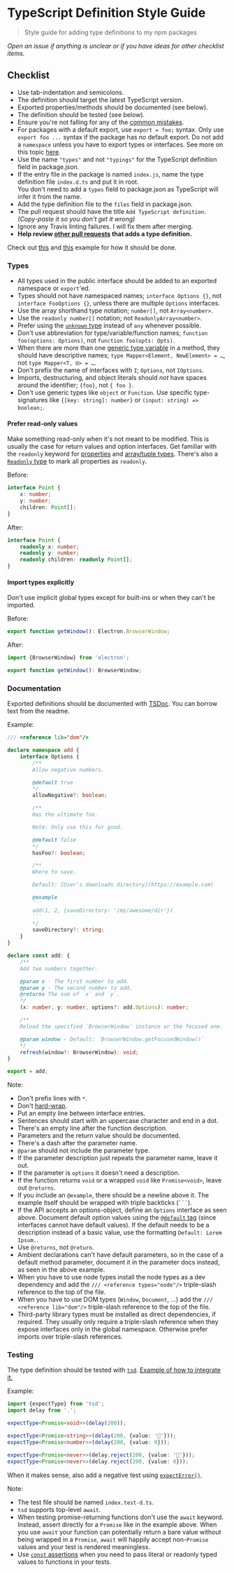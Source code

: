 # TypeScript Definition Style Guide

> Style guide for adding type definitions to my npm packages

*Open an issue if anything is unclear or if you have ideas for other checklist items.*


## Checklist

- Use tab-indentation and semicolons.
- The definition should target the latest TypeScript version.
- Exported properties/methods should be documented (see below).
- The definition should be tested (see below).
- Ensure you're not falling for any of the [common mistakes](https://github.com/DefinitelyTyped/DefinitelyTyped/#common-mistakes).
- For packages with a default export, use `export = foo;` syntax. Only use `export foo ...` syntax if the package has no default export. Do not add a `namespace` unless you have to export types or interfaces. See more on this topic [here](https://github.com/DefinitelyTyped/DefinitelyTyped#should-i-add-an-empty-namespace-to-a-package-that-doesnt-export-a-module-to-use-es6-style-imports).
- Use the name `"types"` and not `"typings"` for the TypeScript definition field in package.json.
- If the entry file in the package is named `index.js`, name the type definition file `index.d.ts` and put it in root.<br>
	You don't need to add a `types` field to package.json as TypeScript will infer it from the name.
- Add the type definition file to the `files` field in package.json.
- The pull request should have the title `Add TypeScript definition`. *(Copy-paste it so you don't get it wrong)*
- Ignore any Travis linting failures. I will fix them after merging.
- **Help review [other pull requests](https://github.com/search?q=user%3Asindresorhus+is%3Apr+is%3Aopen+%22Add+TypeScript+definition%22&type=Issues) that adds a type definition.**

Check out [this](https://github.com/sindresorhus/write-json-file/blob/master/index.d.ts) and [this](https://github.com/sindresorhus/delay/blob/master/index.d.ts) example for how it should be done.

### Types

- All types used in the public interface should be added to an exported namespace or `export`'ed.
- Types should not have namespaced names; `interface Options {}`, not `interface FooOptions {}`, unless there are multiple `Options` interfaces.
- Use the array shorthand type notation; `number[]`, not `Array<number>`.
- Use the `readonly number[]` notation; not `ReadonlyArray<number>`.
- Prefer using the [`unknown` type](https://www.typescriptlang.org/docs/handbook/release-notes/typescript-3-0.html#new-unknown-top-type) instead of `any` whenever possible.
- Don't use abbreviation for type/variable/function names; `function foo(options: Options)`, not `function foo(opts: Opts)`.
- When there are more than one [generic type variable](https://www.typescriptlang.org/docs/handbook/generics.html#working-with-generic-type-variables) in a method, they should have descriptive names; `type Mapper<Element, NewElement> = …`, not `type Mapper<T, U> = …`.
- Don't prefix the name of interfaces with `I`; `Options`, not `IOptions`.
- Imports, destructuring, and object literals should *not* have spaces around the identifier; `{foo}`, not `{ foo }`.
- Don't use generic types like `object` or `Function`. Use specific type-signatures like `{[key: string]: number}` or `(input: string) => boolean;`.

#### Prefer read-only values

Make something read-only when it's not meant to be modified. This is usually the case for return values and option interfaces. Get familiar with the `readonly` keyword for [properties](https://www.typescriptlang.org/docs/handbook/interfaces.html#readonly-properties) and [array/tuple types](https://github.com/Microsoft/TypeScript/wiki/What's-new-in-TypeScript#improvements-for-readonlyarray-and-readonly-tuples). There's also a [`Readonly` type](https://basarat.gitbooks.io/typescript/docs/types/readonly.html) to mark all properties as `readonly`.

Before:

```ts
interface Point {
	x: number;
	y: number;
	children: Point[];
}
```

After:

```ts
interface Point {
	readonly x: number;
	readonly y: number;
	readonly children: readonly Point[];
}
```

#### Import types explicitly

Don't use implicit global types except for built-ins or when they can't be imported.

Before:

```ts
export function getWindow(): Electron.BrowserWindow;
```

After:

```ts
import {BrowserWindow} from 'electron';

export function getWindow(): BrowserWindow;
```

### Documentation

Exported definitions should be documented with [TSDoc](https://github.com/Microsoft/tsdoc). You can borrow text from the readme.

Example:

```ts
/// <reference lib="dom"/>

declare namespace add {
	interface Options {
		/**
		Allow negative numbers.

		@default true
		*/
		allowNegative?: boolean;

		/**
		Has the ultimate foo.

		Note: Only use this for good.

		@default false
		*/
		hasFoo?: boolean;

		/**
		Where to save.

		Default: [User's downloads directory](https://example.com)

		@example
		```
		add(1, 2, {saveDirectory: '/my/awesome/dir'})
		```
		*/
		saveDirectory?: string;
	}
}

declare const add: {
	/**
	Add two numbers together.

	@param x - The first number to add.
	@param y - The second number to add.
	@returns The sum of `x` and `y`.
	*/
	(x: number, y: number, options?: add.Options): number;

	/**
	Reload the specified `BrowserWindow` instance or the focused one.

	@param window - Default: `BrowserWindow.getFocusedWindow()`
	*/
	refresh(window?: BrowserWindow): void;
}

export = add;
```

Note:

- Don't prefix lines with `*`.
- Don't [hard-wrap](https://stackoverflow.com/questions/319925/difference-between-hard-wrap-and-soft-wrap).
- Put an empty line between interface entries.
- Sentences should start with an uppercase character and end in a dot.
- There's an empty line after the function description.
- Parameters and the return value should be documented.
- There's a dash after the parameter name.
- `@param` should not include the parameter type.
- If the parameter description just repeats the parameter name, leave it out.
- If the parameter is `options` it doesn't need a description.
- If the function returns `void` or a wrapped `void` like `Promise<void>`, leave out `@returns`.
- If you include an `@example`, there should be a newline above it. The example itself should be wrapped with triple backticks (```` ``` ````).
- If the API accepts an options-object, define an `Options` interface as seen above. Document default option values using the [`@default` tag](http://usejsdoc.org/tags-default.html) (since interfaces cannot have default values). If the default needs to be a description instead of a basic value, use the formatting `Default: Lorem Ipsum.`.
- Use `@returns`, not `@return`.
- Ambient declarations can't have default parameters, so in the case of a default method parameter, document it in the parameter docs instead, as seen in the above example.
- When you have to use node types install the node types as a dev dependency and add the `/// <reference types="node"/>` triple-slash reference to the top of the file.
- When you have to use DOM types (`Window`, `Document`, ...) add the `/// <reference lib="dom"/>` triple-slash reference to the top of the file.
- Third-party library types must be installed as direct dependencies, if required. They usually only require a triple-slash reference when they expose interfaces only in the global namespace. Otherwise prefer imports over triple-slash references.

### Testing

The type definition should be tested with [`tsd`](https://github.com/SamVerschueren/tsd). [Example of how to integrate it.](https://github.com/sindresorhus/delay/commit/594c42fa0f9f5f2997715d7e83dbd9e2e018e9aa)

Example:

```ts
import {expectType} from 'tsd';
import delay from '.';

expectType<Promise<void>>(delay(200));

expectType<Promise<string>>(delay(200, {value: '🦄'}));
expectType<Promise<number>>(delay(200, {value: 0}));

expectType<Promise<never>>(delay.reject(200, {value: '🦄'}));
expectType<Promise<never>>(delay.reject(200, {value: 0}));
```

When it makes sense, also add a negative test using [`expectError()`](https://github.com/SamVerschueren/tsd#expecterrorfunction).

Note:

- The test file should be named `index.test-d.ts`.
- `tsd` supports top-level `await`.
- When testing promise-returning functions don't use the `await` keyword. Instead, assert directly for a `Promise` like in the example above. When you use `await` your function can potentially return a bare value without being wrapped in a `Promise`, `await` will happily accept non-`Promise` values and your test is rendered meaningless.
- Use [`const` assertions](https://github.com/Microsoft/TypeScript/wiki/What's-new-in-TypeScript#const-assertions) when you need to pass literal or readonly typed values to functions in your tests.
